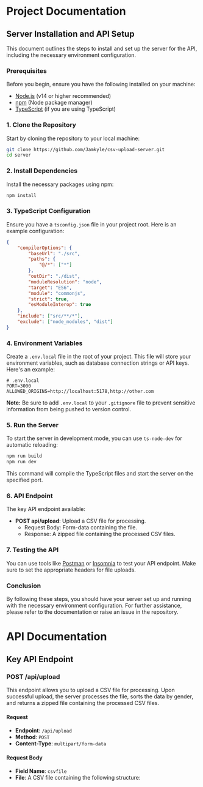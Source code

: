 
# Project Documentation

## Server Installation and API Setup

This document outlines the steps to install and set up the server for the API, including the necessary environment configuration.

### Prerequisites

Before you begin, ensure you have the following installed on your machine:

- [Node.js](https://nodejs.org/) (v14 or higher recommended)
- [npm](https://www.npmjs.com/) (Node package manager)
- [TypeScript](https://www.typescriptlang.org/) (if you are using TypeScript)

### 1. Clone the Repository

Start by cloning the repository to your local machine:

```bash
git clone https://github.com/Jamkyle/csv-upload-server.git
cd server
```

### 2. Install Dependencies

Install the necessary packages using npm:

```bash
npm install
```

### 3. TypeScript Configuration

Ensure you have a `tsconfig.json` file in your project root. Here is an example configuration:

```json
{
    "compilerOptions": {
        "baseUrl": "./src",
        "paths": {
            "@/*": ["*"]
        },
        "outDir": "./dist",
        "moduleResolution": "node",
        "target": "ES6",
        "module": "commonjs",
        "strict": true,
        "esModuleInterop": true
    },
    "include": ["src/**/*"],
    "exclude": ["node_modules", "dist"]
}
```

### 4. Environment Variables

Create a `.env.local` file in the root of your project. This file will store your environment variables, such as database connection strings or API keys. Here's an example:

```env
# .env.local
PORT=3000
ALLOWED_ORIGINS=http://localhost:5178,http://other.com
```

**Note:** Be sure to add `.env.local` to your `.gitignore` file to prevent sensitive information from being pushed to version control.

### 5. Run the Server

To start the server in development mode, you can use `ts-node-dev` for automatic reloading:

```bash
npm run build
npm run dev
```

This command will compile the TypeScript files and start the server on the specified port.

### 6. API Endpoint

The key API endpoint available:

- **POST api/upload**: Upload a CSV file for processing.
  - Request Body: Form-data containing the file.
  - Response: A zipped file containing the processed CSV files.

### 7. Testing the API

You can use tools like [Postman](https://www.postman.com/) or [Insomnia](https://insomnia.rest/) to test your API endpoint. Make sure to set the appropriate headers for file uploads.

### Conclusion

By following these steps, you should have your server set up and running with the necessary environment configuration. For further assistance, please refer to the documentation or raise an issue in the repository.


# API Documentation

## Key API Endpoint

### POST /api/upload

This endpoint allows you to upload a CSV file for processing. Upon successful upload, the server processes the file, sorts the data by gender, and returns a zipped file containing the processed CSV files.

#### Request

- **Endpoint**: `/api/upload`
- **Method**: `POST`
- **Content-Type**: `multipart/form-data`

#### Request Body

- **Field Name**: `csvfile`
- **File**: A CSV file containing the following structure: